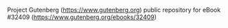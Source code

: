 Project Gutenberg (https://www.gutenberg.org) public repository for eBook #32409 (https://www.gutenberg.org/ebooks/32409)

